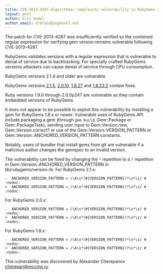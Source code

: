 ```yaml
---
title: CVE-2013-4287 Algorithmic complexity vulnerability in RubyGems 2.0.7 and older
layout: post
author: Eric Hodel
author_email: drbrain@segment7.net
---
```


The patch for CVE-2013-4287 was insufficiently verified so the combined
regular expression for verifying gem version remains vulnerable following
CVE-2013-4287.

RubyGems validates versions with a regular expression that is vulnerable to
denial of service due to backtracking.  For specially crafted RubyGems
versions attackers can cause denial of service through CPU consumption.

RubyGems versions 2.1.4 and older are vulnerable.

RubyGems versions [2.1.5][2.1.5], [2.0.10][2.0.10], [1.8.27][1.8.27] and
[1.8.23.2][1.8.23.2] contain fixes.

Ruby versions 1.9.0 through 2.0.0p247 are vulnerable as they contain embedded
versions of RubyGems.

It does not appear to be possible to exploit this vulnerability by installing a
gem for RubyGems 1.8.x or newer.  Vulnerable uses of RubyGems API include
packaging a gem (through `gem build`, Gem::Package or Gem::PackageTask),
sending user input to Gem::Version.new, Gem::Version.correct? or use of the
Gem::Version::VERSION_PATTERN or Gem::Version::ANCHORED_VERSION_PATTERN
constants.

Notably, users of bundler that install gems from git are vulnerable if a
malicious author changes the gemspec to an invalid version.

The vulnerability can be fixed by changing the `*` repetition to a `?`
repetition in Gem::Version::ANCHORED_VERSION_PATTERN in
lib/rubygems/version.rb.  For RubyGems 2.1.x:

    -  ANCHORED_VERSION_PATTERN = /\A\s*(#{VERSION_PATTERN})*\s*\z/ # :nodoc:
    +  ANCHORED_VERSION_PATTERN = /\A\s*(#{VERSION_PATTERN})?\s*\z/ # :nodoc:

For RubyGems 2.0.x:

    -  ANCHORED_VERSION_PATTERN = /\A\s*(#{VERSION_PATTERN})*\s*\z/ # :nodoc:
    +  ANCHORED_VERSION_PATTERN = /\A\s*(#{VERSION_PATTERN})?\s*\z/ # :nodoc:

For RubyGems 1.8.x:

    -  ANCHORED_VERSION_PATTERN = /\A\s*(#{VERSION_PATTERN})*\s*\z/ # :nodoc:
    +  ANCHORED_VERSION_PATTERN = /\A\s*(#{VERSION_PATTERN})?\s*\z/ # :nodoc:

This vulnerability was discovered by Alexander Cherepanov <cherepan@mccme.ru>

[2.1.5]:    /2013/09/24/2.1.5-released.html
[2.0.10]:   /2013/09/24/2.0.10-released.html
[1.8.27]:   /2013/09/24/1.8.27-released.html
[1.8.23.2]: /2013/09/24/1.8.23.2-released.html

